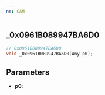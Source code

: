 ```yaml
---
ns: CAM
---
```

## _0x0961B089947BA6D0

```c
// 0x0961B089947BA6D0
void _0x0961B089947BA6D0(Any p0);
```

## Parameters
* **p0**:
